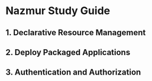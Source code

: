 # Nazmur Study Guide 

## 1. Declarative Resource Management

## 2. Deploy Packaged Applications


## 3. Authentication and Authorization
